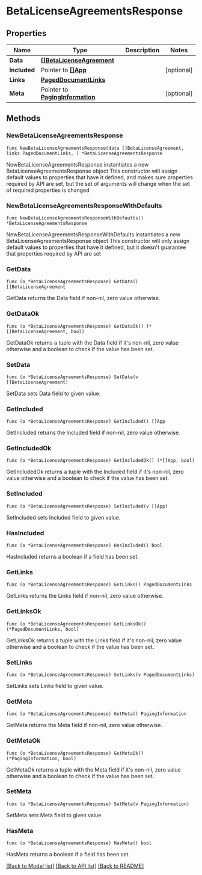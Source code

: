 # BetaLicenseAgreementsResponse

## Properties

Name | Type | Description | Notes
------------ | ------------- | ------------- | -------------
**Data** | [**[]BetaLicenseAgreement**](BetaLicenseAgreement.md) |  | 
**Included** | Pointer to [**[]App**](App.md) |  | [optional] 
**Links** | [**PagedDocumentLinks**](PagedDocumentLinks.md) |  | 
**Meta** | Pointer to [**PagingInformation**](PagingInformation.md) |  | [optional] 

## Methods

### NewBetaLicenseAgreementsResponse

`func NewBetaLicenseAgreementsResponse(data []BetaLicenseAgreement, links PagedDocumentLinks, ) *BetaLicenseAgreementsResponse`

NewBetaLicenseAgreementsResponse instantiates a new BetaLicenseAgreementsResponse object
This constructor will assign default values to properties that have it defined,
and makes sure properties required by API are set, but the set of arguments
will change when the set of required properties is changed

### NewBetaLicenseAgreementsResponseWithDefaults

`func NewBetaLicenseAgreementsResponseWithDefaults() *BetaLicenseAgreementsResponse`

NewBetaLicenseAgreementsResponseWithDefaults instantiates a new BetaLicenseAgreementsResponse object
This constructor will only assign default values to properties that have it defined,
but it doesn't guarantee that properties required by API are set

### GetData

`func (o *BetaLicenseAgreementsResponse) GetData() []BetaLicenseAgreement`

GetData returns the Data field if non-nil, zero value otherwise.

### GetDataOk

`func (o *BetaLicenseAgreementsResponse) GetDataOk() (*[]BetaLicenseAgreement, bool)`

GetDataOk returns a tuple with the Data field if it's non-nil, zero value otherwise
and a boolean to check if the value has been set.

### SetData

`func (o *BetaLicenseAgreementsResponse) SetData(v []BetaLicenseAgreement)`

SetData sets Data field to given value.


### GetIncluded

`func (o *BetaLicenseAgreementsResponse) GetIncluded() []App`

GetIncluded returns the Included field if non-nil, zero value otherwise.

### GetIncludedOk

`func (o *BetaLicenseAgreementsResponse) GetIncludedOk() (*[]App, bool)`

GetIncludedOk returns a tuple with the Included field if it's non-nil, zero value otherwise
and a boolean to check if the value has been set.

### SetIncluded

`func (o *BetaLicenseAgreementsResponse) SetIncluded(v []App)`

SetIncluded sets Included field to given value.

### HasIncluded

`func (o *BetaLicenseAgreementsResponse) HasIncluded() bool`

HasIncluded returns a boolean if a field has been set.

### GetLinks

`func (o *BetaLicenseAgreementsResponse) GetLinks() PagedDocumentLinks`

GetLinks returns the Links field if non-nil, zero value otherwise.

### GetLinksOk

`func (o *BetaLicenseAgreementsResponse) GetLinksOk() (*PagedDocumentLinks, bool)`

GetLinksOk returns a tuple with the Links field if it's non-nil, zero value otherwise
and a boolean to check if the value has been set.

### SetLinks

`func (o *BetaLicenseAgreementsResponse) SetLinks(v PagedDocumentLinks)`

SetLinks sets Links field to given value.


### GetMeta

`func (o *BetaLicenseAgreementsResponse) GetMeta() PagingInformation`

GetMeta returns the Meta field if non-nil, zero value otherwise.

### GetMetaOk

`func (o *BetaLicenseAgreementsResponse) GetMetaOk() (*PagingInformation, bool)`

GetMetaOk returns a tuple with the Meta field if it's non-nil, zero value otherwise
and a boolean to check if the value has been set.

### SetMeta

`func (o *BetaLicenseAgreementsResponse) SetMeta(v PagingInformation)`

SetMeta sets Meta field to given value.

### HasMeta

`func (o *BetaLicenseAgreementsResponse) HasMeta() bool`

HasMeta returns a boolean if a field has been set.


[[Back to Model list]](../README.md#documentation-for-models) [[Back to API list]](../README.md#documentation-for-api-endpoints) [[Back to README]](../README.md)


